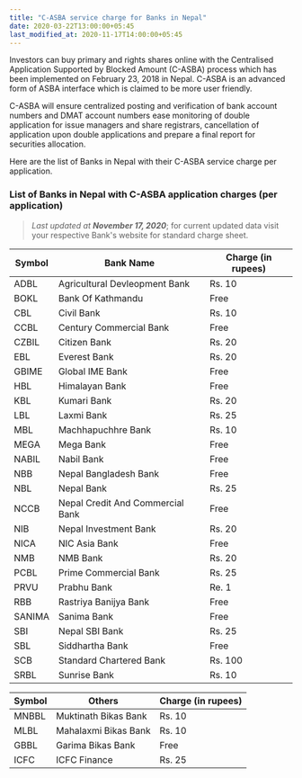 ```yaml
---
title: "C-ASBA service charge for Banks in Nepal"
date: 2020-03-22T13:00:00+05:45
last_modified_at: 2020-11-17T14:00:00+05:45
---
```


Investors can buy primary and rights shares online with the Centralised Application Supported by Blocked Amount (C-ASBA) process which has been implemented on February 23, 2018 in Nepal. C-ASBA is an advanced form of ASBA interface which is claimed to be more user friendly.

C-ASBA will ensure centralized posting and verification of bank account numbers and DMAT account numbers ease monitoring of double application for issue managers and share registrars, cancellation of application upon double applications and prepare a final report for securities allocation.

Here are the list of Banks in Nepal with their C-ASBA service charge per application.

### List of Banks in Nepal with C-ASBA application charges (per application)

> _Last updated at **November 17, 2020**_; for current updated data visit your respective Bank's website for standard charge sheet.

| Symbol | Bank Name                        | Charge (in rupees) |
| ------ | -------------------------------- | ------------------ |
| ADBL   | Agricultural Devleopment Bank    | Rs. 10             |
| BOKL   | Bank Of Kathmandu                | Free               |
| CBL    | Civil Bank                       | Rs. 10             |
| CCBL   | Century Commercial Bank          | Free               |
| CZBIL  | Citizen Bank                     | Rs. 20             |
| EBL    | Everest Bank                     | Rs. 20             |
| GBIME  | Global IME Bank                  | Free               |
| HBL    | Himalayan Bank                   | Free               |
| KBL    | Kumari Bank                      | Rs. 20             |
| LBL    | Laxmi Bank                       | Rs. 25             |
| MBL    | Machhapuchhre Bank               | Rs. 10             |
| MEGA   | Mega Bank                        | Free               |
| NABIL  | Nabil Bank                       | Free               |
| NBB    | Nepal Bangladesh Bank            | Free               |
| NBL    | Nepal Bank                       | Rs. 25             |
| NCCB   | Nepal Credit And Commercial Bank | Free               |
| NIB    | Nepal Investment Bank            | Rs. 20             |
| NICA   | NIC Asia Bank                    | Free               |
| NMB    | NMB Bank                         | Rs. 20             |
| PCBL   | Prime Commercial Bank            | Rs. 25             |
| PRVU   | Prabhu Bank                      | Re. 1              |
| RBB    | Rastriya Banijya Bank            | Free               |
| SANIMA | Sanima Bank                      | Free               |
| SBI    | Nepal SBI Bank                   | Rs. 25             |
| SBL    | Siddhartha Bank                  | Free               |
| SCB    | Standard Chartered Bank          | Rs. 100            |
| SRBL   | Sunrise Bank                     | Rs. 10             |

| Symbol | Others               | Charge (in rupees) |
| ------ | -------------------- | ------------------ |
| MNBBL  | Muktinath Bikas Bank | Rs. 10             |
| MLBL   | Mahalaxmi Bikas Bank | Rs. 10             |
| GBBL   | Garima Bikas Bank    | Free               |
| ICFC   | ICFC Finance         | Rs. 25             |

<!--

> _**Note:**_ Issues applied though Mero Share online application is free of cost for different Banks in Nepal.
>
> _Mero Share application is the online system developed by CDSC through which the shareholders can apply application for IPO/FPO/Rights issues once they are registered through C-ASBA._

Application Supported by Blocked Amount (ASBA) is a process for applying to public/rights issues submitted by investors by blocking the application money in their bank account while subscribing to the issue. C-ASBA will ensure centralized posting and verification of bank account numbers and DMAT account numbers ease monitoring of double application for issue managers and share registrars, cancellation of application upon double applications and prepare a final report for securities allocation. Mero Share application is the on-line system developed by CDSC through which the shareholders can apply application for IPO/FPO/Rights issues once they are registered through C-ASBA. C-ASBA is also provided by . . . from all over its branches inside and outside Kathmandu. To avail the facility, just fill up the C-ASBA registration form and submit to any nearest EBL branches.

-->
